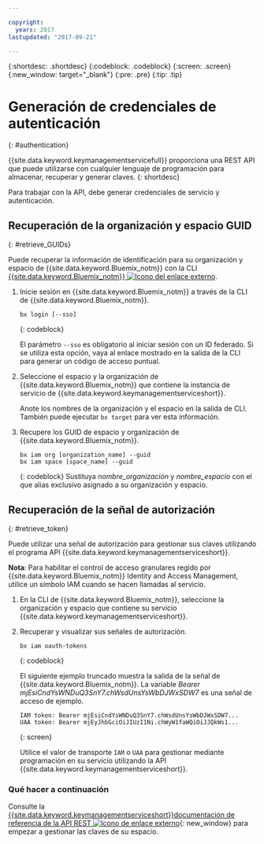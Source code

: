 ```yaml
---

copyright:
  years: 2017
lastupdated: "2017-09-21"

---
```


{:shortdesc: .shortdesc}
{:codeblock: .codeblock}
{:screen: .screen}
{:new_window: target="_blank"}
{:pre: .pre}
{:tip: .tip}

# Generación de credenciales de autenticación
{: #authentication}

{{site.data.keyword.keymanagementservicefull}} proporciona una REST API
que puede utilizarse con cualquier lenguaje de programación para almacenar, recuperar y generar claves.
{: shortdesc}

Para trabajar con la API, debe generar credenciales de servicio y autenticación.

## Recuperación de la organización y espacio GUID
{: #retrieve_GUIDs}

Puede recuperar la información de identificación para su organización y espacio de {{site.data.keyword.Bluemix_notm}} con la CLI [{{site.data.keyword.Bluemix_notm}} ![Icono del enlace externo](../../icons/launch-glyph.svg "Icono del enlace externo")](https://console.bluemix.net/docs/cli/reference/bluemix_cli/index.html#getting-started).

1. Inicie sesión en {{site.data.keyword.Bluemix_notm}} a través de la CLI de {{site.data.keyword.Bluemix_notm}}.

    ```
    bx login [--sso]
    ```
    {: codeblock}

    El parámetro `--sso` es obligatorio al iniciar sesión con un ID federado. Si se utiliza esta opción, vaya al enlace mostrado en la salida de la CLI para generar un código de acceso puntual.

2. Seleccione el espacio y la organización de {{site.data.keyword.Bluemix_notm}}
que contiene la instancia de servicio de {{site.data.keyword.keymanagementserviceshort}}.

    Anote los nombres de la organización y el espacio en la salida de CLI. También puede ejecutar `bx target` para ver esta información.

3. Recupere los GUID de espacio y organización de {{site.data.keyword.Bluemix_notm}}.

    ```
    bx iam org [organization_name] --guid
    bx iam space [space_name] --guid
    ```
    {: codeblock}
    Sustituya _nombre_organización_ y _nombre_espacio_ con el que alias exclusivo asignado a su organización y espacio.

## Recuperación de la señal de autorización
{: #retrieve_token}

Puede utilizar una señal de autorización para gestionar sus claves utilizando el programa API {{site.data.keyword.keymanagementserviceshort}}.

**Nota**: Para habilitar el control de acceso granulares regido por {{site.data.keyword.Bluemix_notm}} Identity and Access Management, utilice un símbolo IAM cuando se hacen llamadas al servicio.

1. En la CLI de {{site.data.keyword.Bluemix_notm}}, seleccione la organización y espacio que contiene su servicio {{site.data.keyword.keymanagementserviceshort}}.

2. Recuperar y visualizar sus señales de autorización.

    ```
    bx iam oauth-tokens
    ```
    {: codeblock}

    El siguiente ejemplo truncado muestra la salida de la señal de {{site.data.keyword.Bluemix_notm}}. La variable _Bearer mjEsiCndYsWNDuQ3SnY7.chWsdUnsYsWbDJWxSDW7_ es una señal de acceso de ejemplo. 

    ```
    IAM token: Bearer mjEsiCndYsWNDuQ3SnY7.chWsdUnsYsWbDJWxSDW7...
    UAA token: Bearer mjEyJhbGciOiJIUzI1Ni.chWyW1faWQiOiJJQkWs1...
    ```
    {: screen}

    Utilice el valor de transporte `IAM` o `UAA` para gestionar mediante programación en su servicio utilizando la API {{site.data.keyword.keymanagementserviceshort}}.

### Qué hacer a continuación

Consulte la [{{site.data.keyword.keymanagementserviceshort}}documentación de referencia de la API REST ![Icono de enlace externo](../../icons/launch-glyph.svg "Icono de enlace externo")](https://console.ng.bluemix.net/apidocs/639){: new_window} para empezar a gestionar las claves de su espacio.
